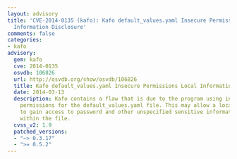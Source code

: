 ```yaml
---
layout: advisory
title: 'CVE-2014-0135 (kafo): Kafo default_values.yaml Insecure Permissions Local
  Information Disclosure'
comments: false
categories:
- kafo
advisory:
  gem: kafo
  cve: 2014-0135
  osvdb: 106826
  url: http://osvdb.org/show/osvdb/106826
  title: Kafo default_values.yaml Insecure Permissions Local Information Disclosure
  date: 2014-03-13
  description: Kafo contains a flaw that is due to the program using insecure world-readable
    permissions for the default_values.yaml file. This may allow a local attacker
    to gain access to password and other unspecified sensitive information located
    within the file.
  cvss_v2: 1.9
  patched_versions:
  - "~> 0.3.17"
  - ">= 0.5.2"
---
```

